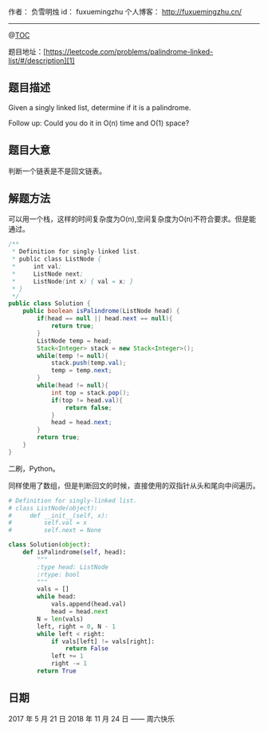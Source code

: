 
作者： 负雪明烛
id：	fuxuemingzhu
个人博客：	http://fuxuemingzhu.cn/

---
@[TOC](目录)

题目地址：[https://leetcode.com/problems/palindrome-linked-list/#/description][1]


## 题目描述

Given a singly linked list, determine if it is a palindrome.

Follow up:
Could you do it in O(n) time and O(1) space?

## 题目大意

判断一个链表是不是回文链表。

## 解题方法

可以用一个栈，这样的时间复杂度为O(n),空间复杂度为O(n)不符合要求。但是能通过。

```java
/**
 * Definition for singly-linked list.
 * public class ListNode {
 *     int val;
 *     ListNode next;
 *     ListNode(int x) { val = x; }
 * }
 */
public class Solution {
    public boolean isPalindrome(ListNode head) {
        if(head == null || head.next == null){
            return true;
        }
        ListNode temp = head;
        Stack<Integer> stack = new Stack<Integer>();
        while(temp != null){
            stack.push(temp.val);
            temp = temp.next;
        }
        while(head != null){
            int top = stack.pop();
            if(top != head.val){
                return false;
            }
            head = head.next;
        }        
        return true;
    }
}
```

二刷，Python。

同样使用了数组，但是判断回文的时候，直接使用的双指针从头和尾向中间遍历。

```python
# Definition for singly-linked list.
# class ListNode(object):
#     def __init__(self, x):
#         self.val = x
#         self.next = None

class Solution(object):
    def isPalindrome(self, head):
        """
        :type head: ListNode
        :rtype: bool
        """
        vals = []
        while head:
            vals.append(head.val)
            head = head.next
        N = len(vals)
        left, right = 0, N - 1
        while left < right:
            if vals[left] != vals[right]:
                return False
            left += 1
            right -= 1
        return True
```

## 日期

2017 年 5 月 21 日 
2018 年 11 月 24 日 —— 周六快乐

  [1]: https://leetcode.com/problems/palindrome-linked-list/#/description

